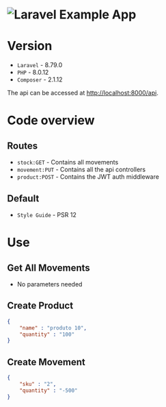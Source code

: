 # ![Laravel Example App](logo.png)

# Version

- `Laravel` - 8.79.0
- `PHP` - 8.0.12
- `Composer` - 2.1.12

The api can be accessed at [http://localhost:8000/api](http://localhost:8000/api).

# Code overview

## Routes

- `stock:GET` - Contains all movements
- `movement:PUT` - Contains all the api controllers
- `product:POST` - Contains the JWT auth middleware

## Default

- `Style Guide` - PSR 12

# Use

## Get All Movements

- No parameters needed 

## Create Product

```json
{
	"name" : "produto 10",
	"quantity" : "100"
}
```

## Create Movement

```json
{
	"sku" : "2",
	"quantity" : "-500"
}
```